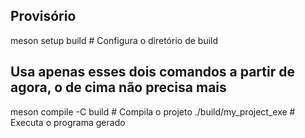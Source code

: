 ## Provisório
meson setup build           # Configura o diretório de build


## Usa apenas esses dois comandos a partir de agora, o de cima não precisa mais
meson compile -C build       # Compila o projeto
./build/my_project_exe       # Executa o programa gerado